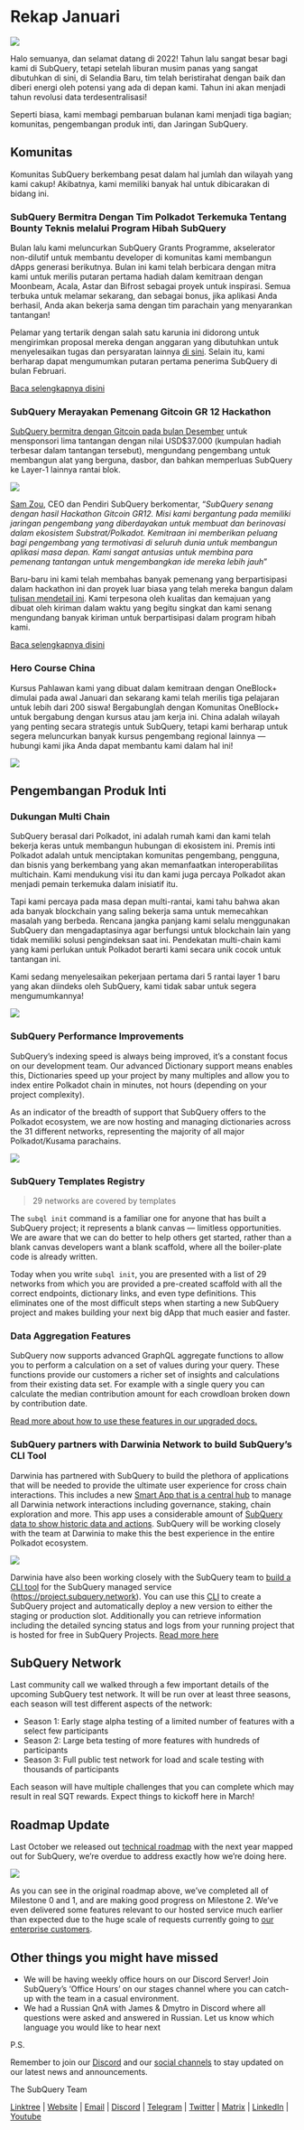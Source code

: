 # Rekap Januari

![](https://miro.medium.com/max/1400/1*2IMAaY-YYyAdl7YfZqHTAg.png)

Halo semuanya, dan selamat datang di 2022! Tahun lalu sangat besar bagi kami di SubQuery, tetapi setelah liburan musim panas yang sangat dibutuhkan di sini, di Selandia Baru, tim telah beristirahat dengan baik dan diberi energi oleh potensi yang ada di depan kami. Tahun ini akan menjadi tahun revolusi data terdesentralisasi!

Seperti biasa, kami membagi pembaruan bulanan kami menjadi tiga bagian; komunitas, pengembangan produk inti, dan Jaringan SubQuery.

## Komunitas

Komunitas SubQuery berkembang pesat dalam hal jumlah dan wilayah yang kami cakup! Akibatnya, kami memiliki banyak hal untuk dibicarakan di bidang ini.

### SubQuery Bermitra Dengan Tim Polkadot Terkemuka Tentang Bounty Teknis melalui Program Hibah SubQuery

Bulan lalu kami meluncurkan SubQuery Grants Programme, akselerator non-dilutif untuk membantu developer di komunitas kami membangun dApps generasi berikutnya. Bulan ini kami telah berbicara dengan mitra kami untuk merilis putaran pertama hadiah dalam kemitraan dengan Moonbeam, Acala, Astar dan Bifrost sebagai proyek untuk inspirasi. Semua terbuka untuk melamar sekarang, dan sebagai bonus, jika aplikasi Anda berhasil, Anda akan bekerja sama dengan tim parachain yang menyarankan tantangan!

Pelamar yang tertarik dengan salah satu karunia ini didorong untuk mengirimkan proposal mereka dengan anggaran yang dibutuhkan untuk menyelesaikan tugas dan persyaratan lainnya [di sini](https://docs.google.com/forms/d/e/1FAIpQLSfmMazkebKwNTWThBkVGaxf2Bg8s4aWZ0ZhwiMCtc9kv4sJHQ/viewform). Selain itu, kami berharap dapat mengumumkan putaran pertama penerima SubQuery di bulan Februari.

[Baca selengkapnya disini](https://subquery.medium.com/subquery-partners-with-leading-polkadot-teams-on-technical-bounties-via-the-subquery-grants-d40453788435)

### SubQuery Merayakan Pemenang Gitcoin GR 12 Hackathon

[SubQuery bermitra dengan Gitcoin pada bulan Desember](https://subquery.medium.com/subquery-announces-gitcoin-hackathon-16c9d18753a) untuk mensponsori lima tantangan dengan nilai USD$37.000 (kumpulan hadiah terbesar dalam tantangan tersebut), mengundang pengembang untuk membangun alat yang berguna, dasbor, dan bahkan memperluas SubQuery ke Layer-1 lainnya rantai blok.

![](https://miro.medium.com/max/1400/1*BUq3ah1ULNnvLjqxv_vzlQ.png)

[Sam Zou](https://twitter.com/zoujialiu), CEO dan Pendiri SubQuery berkomentar, “_SubQuery senang dengan hasil Hackathon Gitcoin GR12. Misi kami bergantung pada memiliki jaringan pengembang yang diberdayakan untuk membuat dan berinovasi dalam ekosistem Substrat/Polkadot. Kemitraan ini memberikan peluang bagi pengembang yang termotivasi di seluruh dunia untuk membangun aplikasi masa depan. Kami sangat antusias untuk membina para pemenang tantangan untuk mengembangkan ide mereka lebih jauh_”

Baru-baru ini kami telah membahas banyak pemenang yang berpartisipasi dalam hackathon ini dan proyek luar biasa yang telah mereka bangun dalam [tulisan mendetail ini](https://subquery.medium.com/subquery-celebrates-winners-of-gitcoin-gr-12-hackathon-7486afaeab29). Kami terpesona oleh kualitas dan kemajuan yang dibuat oleh kiriman dalam waktu yang begitu singkat dan kami senang mengundang banyak kiriman untuk berpartisipasi dalam program hibah kami.

[Baca selengkapnya disini](https://subquery.medium.com/subquery-celebrates-winners-of-gitcoin-gr-12-hackathon-7486afaeab29)

### Hero Course China

Kursus Pahlawan kami yang dibuat dalam kemitraan dengan OneBlock+ dimulai pada awal Januari dan sekarang kami telah merilis tiga pelajaran untuk lebih dari 200 siswa! Bergabunglah dengan Komunitas OneBlock+ untuk bergabung dengan kursus atau jam kerja ini. China adalah wilayah yang penting secara strategis untuk SubQuery, tetapi kami berharap untuk segera meluncurkan banyak kursus pengembang regional lainnya — hubungi kami jika Anda dapat membantu kami dalam hal ini!

![](https://miro.medium.com/max/1400/1*_8N000hX1WBM79ZbFyhvYQ.png)

## Pengembangan Produk Inti

### Dukungan Multi Chain

SubQuery berasal dari Polkadot, ini adalah rumah kami dan kami telah bekerja keras untuk membangun hubungan di ekosistem ini. Premis inti Polkadot adalah untuk menciptakan komunitas pengembang, pengguna, dan bisnis yang berkembang yang akan memanfaatkan interoperabilitas multichain. Kami mendukung visi itu dan kami juga percaya Polkadot akan menjadi pemain terkemuka dalam inisiatif itu.

Tapi kami percaya pada masa depan multi-rantai, kami tahu bahwa akan ada banyak blockchain yang saling bekerja sama untuk memecahkan masalah yang berbeda. Rencana jangka panjang kami selalu menggunakan SubQuery dan mengadaptasinya agar berfungsi untuk blockchain lain yang tidak memiliki solusi pengindeksan saat ini. Pendekatan multi-chain kami yang kami perlukan untuk Polkadot berarti kami secara unik cocok untuk tantangan ini.

Kami sedang menyelesaikan pekerjaan pertama dari 5 rantai layer 1 baru yang akan diindeks oleh SubQuery, kami tidak sabar untuk segera mengumumkannya!

![](https://miro.medium.com/max/1400/1*jD1n5MSjeatjiaF5hY-Wjg.png)

### SubQuery Performance Improvements

SubQuery’s indexing speed is always being improved, it’s a constant focus on our development team. Our advanced Dictionary support means enables this, Dictionaries speed up your project by many multiples and allow you to index entire Polkadot chain in minutes, not hours (depending on your project complexity).

As an indicator of the breadth of support that SubQuery offers to the Polkadot ecosystem, we are now hosting and managing dictionaries across the 31 different networks, representing the majority of all major Polkadot/Kusama parachains.

![](https://miro.medium.com/max/1400/1*WeMY5WnWZ_jvllxidhycUA.png)

### SubQuery Templates Registry

> 29 networks are covered by templates

The `subql init` command is a familiar one for anyone that has built a SubQuery project; it represents a blank canvas — limitless opportunities. We are aware that we can do better to help others get started, rather than a blank canvas developers want a blank scaffold, where all the boiler-plate code is already written.

Today when you write `subql init`, you are presented with a list of 29 networks from which you are provided a pre-created scaffold with all the correct endpoints, dictionary links, and even type definitions. This eliminates one of the most difficult steps when starting a new SubQuery project and makes building your next big dApp that much easier and faster.

### Data Aggregation Features

SubQuery now supports advanced GraphQL aggregate functions to allow you to perform a calculation on a set of values during your query. These functions provide our customers a richer set of insights and calculations from their existing data set. For example with a single query you can calculate the median contribution amount for each crowdloan broken down by contribution date.

[Read more about how to use these features in our upgraded docs.](https://doc.subquery.network/query/aggregate/)

### SubQuery partners with Darwinia Network to build SubQuery’s CLI Tool

Darwinia has partnered with SubQuery to build the plethora of applications that will be needed to provide the ultimate user experience for cross chain interactions. This includes a new [Smart App that is a central hub](https://apps.darwinia.network/) to manage all Darwinia network interactions including governance, staking, chain exploration and more. This app uses a considerable amount of [SubQuery data to show historic data and actions](https://explorer.subquery.network/subquery/darwinia-network/smart-app-crab). SubQuery will be working closely with the team at Darwinia to make this the best experience in the entire Polkadot ecosystem.

![](https://miro.medium.com/max/1200/1*bL2Csj9qyamD7txAheCTIg.gif)

Darwinia have also been working closely with the SubQuery team to [build a CLI tool](https://github.com/fewensa/subquery-cli) for the SubQuery managed service (https://project.subquery.network). You can use this [CLI](https://github.com/fewensa/subquery-cli) to create a SubQuery project and automatically deploy a new version to either the staging or production slot. Additionally you can retrieve information including the detailed syncing status and logs from your running project that is hosted for free in SubQuery Projects. [Read more here](https://subquery.medium.com/subquery-partners-with-darwinia-network-to-build-subquerys-cli-tool-903dc4c9ef66)

## SubQuery Network

Last community call we walked through a few important details of the upcoming SubQuery test network. It will be run over at least three seasons, each season will test different aspects of the network:

- Season 1: Early stage alpha testing of a limited number of features with a select few participants
- Season 2: Large beta testing of more features with hundreds of participants
- Season 3: Full public test network for load and scale testing with thousands of participants

Each season will have multiple challenges that you can complete which may result in real SQT rewards. Expect things to kickoff here in March!

## Roadmap Update

Last October we released out [technical roadmap](https://blog.subquery.network/blogs/20211029-roadmap-october.html) with the next year mapped out for SubQuery, we’re overdue to address exactly how we’re doing here.

![](https://miro.medium.com/max/1400/1*2a3SGrW-OG5pbw67jsavvw.jpeg)

As you can see in the original roadmap above, we’ve completed all of Milestone 0 and 1, and are making good progress on Milestone 2. We’ve even delivered some features relevant to our hosted service much earlier than expected due to the huge scale of requests currently going to [our enterprise customers](https://blog.subquery.network/blogs/20211228-enterprise-hosted.html).

## Other things you might have missed

- We will be having weekly office hours on our Discord Server! Join SubQuery’s ‘Office Hours’ on our stages channel where you can catch-up with the team in a casual environment.
- We had a Russian QnA with James & Dmytro in Discord where all questions were asked and answered in Russian. Let us know which language you would like to hear next

P.S.

Remember to join our [Discord](https://discord.com/invite/subquery) and our [social channels](https://linktr.ee/subquerynetwork) to stay updated on our latest news and announcements.

The SubQuery Team

[Linktree](https://linktr.ee/subquerynetwork) | [Website](https://subquery.network/) | [Email](hello@subquery.network) | [Discord](https://discord.com/invite/78zg8aBSMG) | [Telegram](https://t.me/subquerynetwork) | [Twitter](https://twitter.com/subquerynetwork) | [Matrix](https://matrix.to/#/#subquery:matrix.org) | [LinkedIn](https://www.linkedin.com/company/subquery) | [Youtube](https://www.youtube.com/channel/UCi1a6NUUjegcLHDFLr7CqLw)
